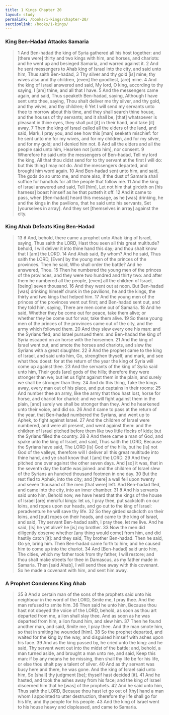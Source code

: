 ```yaml
---
title: 1 Kings Chapter 20
layout: study
permalink: /books/1-kings/chapter-20/
sectionlink: /books/1-kings/
---
```


### King Ben-Hadad Attacks Samaria

> 1 And Ben-hadad the king of Syria gathered all his host together: and [there were] thirty and two kings with him, and horses, and chariots: and he went up and besieged Samaria, and warred against it.
> 2 And he sent messengers to Ahab king of Israel into the city, and said unto him, Thus saith Ben-hadad,
> 3 Thy silver and thy gold [is] mine; thy wives also and thy children, [even] the goodliest, [are] mine.
> 4 And the king of Israel answered and said, My lord, O king, according to thy saying, I [am] thine, and all that I have.
> 5 And the messengers came again, and said, Thus speaketh Ben-hadad, saying, Although I have sent unto thee, saying, Thou shalt deliver me thy silver, and thy gold, and thy wives, and thy children;
> 6 Yet I will send my servants unto thee to morrow about this time, and they shall search thine house, and the houses of thy servants; and it shall be, [that] whatsoever is pleasant in thine eyes, they shall put [it] in their hand, and take [it] away.
> 7 Then the king of Israel called all the elders of the land, and said, Mark, I pray you, and see how this [man] seeketh mischief: for he sent unto me for my wives, and for my children, and for my silver, and for my gold; and I denied him not.
> 8 And all the elders and all the people said unto him, Hearken not [unto him], nor consent.
> 9 Wherefore he said unto the messengers of Ben-hadad, Tell my lord the king, All that thou didst send for to thy servant at the first I will do: but this thing I may not do. And the messengers departed, and brought him word again.
> 10 And Ben-hadad sent unto him, and said, The gods do so unto me, and more also, if the dust of Samaria shall suffice for handfuls for all the people that follow me.
> 11 And the king of Israel answered and said, Tell [him], Let not him that girdeth on [his harness] boast himself as he that putteth it off.
> 12 And it came to pass, when [Ben-hadad] heard this message, as he [was] drinking, he and the kings in the pavilions, that he said unto his servants, Set [yourselves in array]. And they set [themselves in array] against the city.

### King Ahab Defeats King Ben-Hadad

> 13 ∂ And, behold, there came a prophet unto Ahab king of Israel, saying, Thus saith the LORD, Hast thou seen all this great multitude? behold, I will deliver it into thine hand this day; and thou shalt know that I [am] the LORD.
> 14 And Ahab said, By whom? And he said, Thus saith the LORD, [Even] by the young men of the princes of the provinces. Then he said, Who shall order the battle? And he answered, Thou.
> 15 Then he numbered the young men of the princes of the provinces, and they were two hundred and thirty two: and after them he numbered all the people, [even] all the children of Israel, [being] seven thousand.
> 16 And they went out at noon. But Ben-hadad [was] drinking himself drunk in the pavilions, he and the kings, the thirty and two kings that helped him.
> 17 And the young men of the princes of the provinces went out first; and Ben-hadad sent out, and they told him, saying, There are men come out of Samaria.
> 18 And he said, Whether they be come out for peace, take them alive; or whether they be come out for war, take them alive.
> 19 So these young men of the princes of the provinces came out of the city, and the army which followed them.
> 20 And they slew every one his man: and the Syrians fled; and Israel pursued them: and Ben-hadad the king of Syria escaped on an horse with the horsemen.
> 21 And the king of Israel went out, and smote the horses and chariots, and slew the Syrians with a great slaughter.
> 22 ∂ And the prophet came to the king of Israel, and said unto him, Go, strengthen thyself, and mark, and see what thou doest: for at the return of the year the king of Syria will come up against thee.
> 23 And the servants of the king of Syria said unto him, Their gods [are] gods of the hills; therefore they were stronger than we; but let us fight against them in the plain, and surely we shall be stronger than they.
> 24 And do this thing, Take the kings away, every man out of his place, and put captains in their rooms:
> 25 And number thee an army, like the army that thou hast lost, horse for horse, and chariot for chariot: and we will fight against them in the plain, [and] surely we shall be stronger than they. And he hearkened unto their voice, and did so.
> 26 And it came to pass at the return of the year, that Ben-hadad numbered the Syrians, and went up to Aphek, to fight against Israel.
> 27 And the children of Israel were numbered, and were all present, and went against them: and the children of Israel pitched before them like two little flocks of kids; but the Syrians filled the country.
> 28 ∂ And there came a man of God, and spake unto the king of Israel, and said, Thus saith the LORD, Because the Syrians have said, The LORD [is] God of the hills, but he [is] not God of the valleys, therefore will I deliver all this great multitude into thine hand, and ye shall know that I [am] the LORD.
> 29 And they pitched one over against the other seven days. And [so] it was, that in the seventh day the battle was joined: and the children of Israel slew of the Syrians an hundred thousand footmen in one day.
> 30 But the rest fled to Aphek, into the city; and [there] a wall fell upon twenty and seven thousand of the men [that were] left. And Ben-hadad fled, and came into the city, into an inner chamber.
> 31 ∂ And his servants said unto him, Behold now, we have heard that the kings of the house of Israel [are] merciful kings: let us, I pray thee, put sackcloth on our loins, and ropes upon our heads, and go out to the king of Israel: peradventure he will save thy life.
> 32 So they girded sackcloth on their loins, and [put] ropes on their heads, and came to the king of Israel, and said, Thy servant Ben-hadad saith, I pray thee, let me live. And he said, [Is] he yet alive? he [is] my brother.
> 33 Now the men did diligently observe whether [any thing would come] from him, and did hastily catch [it]: and they said, Thy brother Ben-hadad. Then he said, Go ye, bring him. Then Ben-hadad came forth to him; and he caused him to come up into the chariot.
> 34 And [Ben-hadad] said unto him, The cities, which my father took from thy father, I will restore; and thou shalt make streets for thee in Damascus, as my father made in Samaria. Then [said Ahab], I will send thee away with this covenant. So he made a covenant with him, and sent him away.

### A Prophet Condemns King Ahab

> 35 ∂ And a certain man of the sons of the prophets said unto his neighbour in the word of the LORD, Smite me, I pray thee. And the man refused to smite him.
> 36 Then said he unto him, Because thou hast not obeyed the voice of the LORD, behold, as soon as thou art departed from me, a lion shall slay thee. And as soon as he was departed from him, a lion found him, and slew him.
> 37 Then he found another man, and said, Smite me, I pray thee. And the man smote him, so that in smiting he wounded [him].
> 38 So the prophet departed, and waited for the king by the way, and disguised himself with ashes upon his face.
> 39 And as the king passed by, he cried unto the king: and he said, Thy servant went out into the midst of the battle; and, behold, a man turned aside, and brought a man unto me, and said, Keep this man: if by any means he be missing, then shall thy life be for his life, or else thou shalt pay a talent of silver.
> 40 And as thy servant was busy here and there, he was gone. And the king of Israel said unto him, So [shall] thy judgment [be]; thyself hast decided [it].
> 41 And he hasted, and took the ashes away from his face; and the king of Israel discerned him that he [was] of the prophets.
> 42 And he said unto him, Thus saith the LORD, Because thou hast let go out of [thy] hand a man whom I appointed to utter destruction, therefore thy life shall go for his life, and thy people for his people.
> 43 And the king of Israel went to his house heavy and displeased, and came to Samaria.
